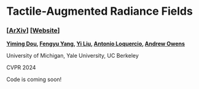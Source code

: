 # Tactile-Augmented Radiance Fields

### [[ArXiv]()] [[Website](https://dou-yiming.github.io/TaRF/)]

**[Yiming Dou](https://dou-yiming.github.io/), [Fengyu Yang](https://fredfyyang.github.io/), [Yi Liu](), [Antonio Loquercio](https://antonilo.github.io/), [Andrew Owens](https://andrewowens.com/)**

University of Michigan, Yale University, UC Berkeley

CVPR 2024

Code is coming soon!

